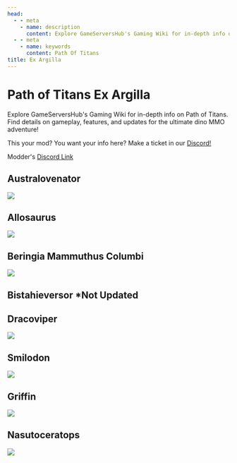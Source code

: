 ```yaml
---
head:
  - - meta
    - name: description
      content: Explore GameServersHub's Gaming Wiki for in-depth info on Path of Titans. Find details on gameplay, features, and updates for the ultimate dino MMO adventure! 
  - - meta
    - name: keywords
      content: Path Of Titans
title: Ex Argilla
---
```


# Path of Titans Ex Argilla


Explore GameServersHub's Gaming Wiki for in-depth info on Path of Titans. Find details on gameplay, features, and updates for the ultimate dino MMO adventure! 

This your mod? You want your info here? Make a ticket in our [Discord!](https://discord.gg/gsh) 

Modder's [Discord Link](#)

## Australovenator
<a href='./Path-of-Titans-ExAAustralo' target='_blank'> <img src='https://web-cdn.alderongames.com/files/1099/conversions/AustraModIcon-icon.jpg' /> </a>

## Allosaurus
<a href='./Path-of-Titans-ExAAllo' target='_blank'> <img src='https://web-cdn.alderongames.com/files/1145/conversions/AlloIcon-icon.jpg' /> </a>

## Beringia Mammuthus Columbi
<a href='./Path-of-Titans-BeringiaMammothC' target='_blank'> <img src='https://web-cdn.alderongames.com/files/868/conversions/mammothC_Icon-icon.jpg' /> </a>

## Bistahieversor *Not Updated

## Dracoviper
<a href='./Path-of-Titans-EADracoviper' target='_blank'> <img src='https://web-cdn.alderongames.com/files/1178/conversions/Draco_icon-icon.jpg' /> </a>

## Smilodon
<a href='./Path-of-Titans-EASmilodon' target='_blank'> <img src='https://web-cdn.alderongames.com/files/1001/conversions/Smilodon_icon-icon.jpg' /> </a>

## Griffin
<a href='./Path-of-Titans-EAGriffin' target='_blank'> <img src='https://web-cdn.alderongames.com/files/1133/conversions/griffin_icon-icon.jpg' /> </a>

## Nasutoceratops
<a href='./Path-of-Titans-EANasuto' target='_blank'> <img src='https://web-cdn.alderongames.com/files/1098/conversions/nasutoModIcon-icon.jpg' /> </a>
